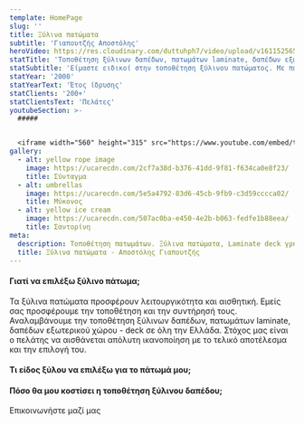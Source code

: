 ```yaml
---
template: HomePage
slug: ''
title: Ξύλινα πατώματα
subtitle: 'Γιαπουτζής Αποστόλης'
heroVideo: https://res.cloudinary.com/duttuhph7/video/upload/v1611525654/part1_her6gs.mp4
statTitle: 'Τοποθέτηση ξύλινων δαπέδων, πατωμάτων laminate, δαπέδων εξωτερικού χώρου.'
statSubtitle: 'Είμαστε ειδικοί στην τοποθέτηση ξύλινου πατώματος. Με πάνω από μια δεκαετία εμπειρίας, είμαστε βέβαιοι ότι θα σας παραδώσουμε πάτωμα για το οποίο θα είστε περήφανοι.'
statYear: '2000'
statYearText: 'Έτος ίδρυσης'
statClients: '200+'
statClientsText: 'Πελάτες'
youtubeSection: >-
  #####  


  <iframe width="560" height="315" src="https://www.youtube.com/embed/tGg2l5ydVak" frameborder="0" allow="accelerometer; autoplay; clipboard-write; encrypted-media; gyroscope; picture-in-picture" allowfullscreen></iframe>
gallery:
  - alt: yellow rope image
    image: https://ucarecdn.com/2cf7a38d-b376-41dd-9f81-f634ca0e8f23/
    title: Σύνταγμα
  - alt: umbrellas
    image: https://ucarecdn.com/5e5a4792-83d6-45cb-9fb9-c3d59cccca02/
    title: Μύκονος
  - alt: yellow ice cream
    image: https://ucarecdn.com/507ac0ba-e450-4e2b-b063-fedfe1b88eea/
    title: Σαντορίνη
meta:
  description: Τοποθέτηση πατωμάτων. Ξύλινα πατώματα, Laminate deck γρήγορα, οικονομικά, ποιοτικά.
  title: Ξύλινα πατώματα - Αποστόλης Γιαπουτζής
---
```


#### Γιατί να επιλέξω ξύλινο πάτωμα; 
Τα ξύλινα πατώματα προσφέρουν λειτουργικότητα και αισθητική. Εμείς σας προσφέρουμε την τοποθέτηση και την συντήρησή τους. Αναλαμβάνουμε την τοποθέτηση ξύλινων δαπέδων, πατωμάτων laminate, δαπέδων εξωτερικού χώρου - deck σε όλη την Ελλάδα.
Στόχος μας είναι ο πελάτης να αισθάνεται απόλυτη ικανοποίηση με το τελικό αποτέλεσμα και την επιλογή του.

#### Τι είδος ξύλου να επιλέξω για το πάτωμά μου;
#### Πόσο θα μου κοστίσει η τοποθέτηση ξύλινου δαπέδου;
Επικοινωνήστε μαζί μας
